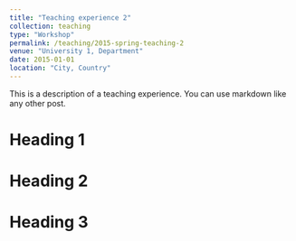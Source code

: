 ```yaml
---
title: "Teaching experience 2"
collection: teaching
type: "Workshop"
permalink: /teaching/2015-spring-teaching-2
venue: "University 1, Department"
date: 2015-01-01
location: "City, Country"
---
```


This is a description of a teaching experience. You can use markdown like any other post.

Heading 1
======

Heading 2
======

Heading 3
======

<!-- ---
title: "Working experience 2"
collection: teaching
type: "Research Intern"
permalink: teaching/2015-spring-teaching-2
venue: "HUAWEI"
date: '2021-07-20'
location: "Hangzhou, China"
---

I participated in a scientific research cooperation project with Huawei and served as the main person in charge of completing the controllable limb movement generation project.

Heading 1
======

Heading 2
======

Heading 3
====== -->

